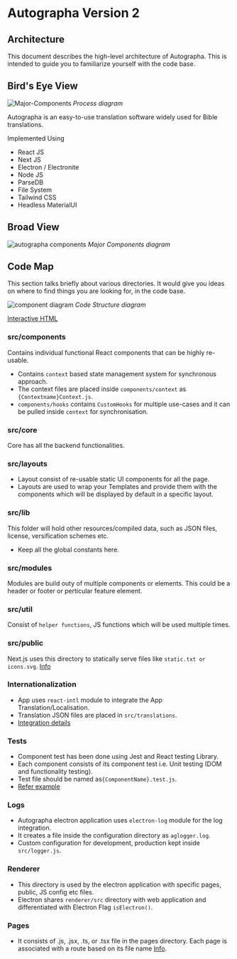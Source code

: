 # Autographa Version 2
## Architecture

This document describes the high-level architecture of Autographa. This is intended to guide you to familiarize yourself with the code base.

## Bird's Eye View

![Major-Components](./BirdEyeView.png)
*Process diagram*

Autographa is an easy-to-use translation software widely used for Bible translations.

Implemented Using
* React JS
* Next JS
* Electron / Electronite
* Node JS
* ParseDB
* File System
* Tailwind CSS
* Headless MaterialUI

## Broad View

![autographa components](./MajorComponents.png)
*Major Components diagram*

## Code Map

This section talks briefly about various directories. It would give you ideas on where to find things you are looking for, in the code base.


![component diagram](./Autographacodestructure.png)
*Code Structure diagram*

[Interactive HTML](./CodeStructure.html)

### src/components
Contains individual functional React components that can be highly re-usable. 
* Contains `context` based state management system for synchronous approach.
* The context files are placed inside `components/context` as `{Contextname}Context.js`.
* `components/hooks` contains `CustomHooks` for multiple use-cases and it can be pulled inside `context` for synchronisation. 

### src/core
Core has all the backend functionalities.

### src/layouts
* Layout consist of re-usable static UI components for all the page.
* Layouts are used to wrap your Templates and provide them with the components which will be displayed by default in a specific layout.

### src/lib
This folder will hold other resources/compiled data, such as JSON files, license, versification schemes etc.
* Keep all the global constants here.

### src/modules
Modules are build outy of multiple components or elements. This could be a header or footer or perticular feature element.

### src/util
Consist of `helper functions`, JS functions which will be used multiple times.

### src/public
Next.js uses this directory to statically serve files like `static.txt or icons.svg`. [Info](https://nextjs.org/docs/basic-features/static-file-serving)

### Internationalization
* App uses `react-intl` module to integrate the App Translation/Localisation.
* Translation JSON files are placed in `src/translations`.
* [Integration details](https://www.freecodecamp.org/news/setting-up-internationalization-in-react-from-start-to-finish-6cb94a7af725/)

### Tests
* Component test has been done using Jest and React testing Library.
* Each component consists of its component test i.e. Unit testing (DOM and functionality testing).
* Test file should be named as`{ComponentName}.test.js`.
* [Refer example](https://github.com/testing-library/react-testing-library#basic-example)

### Logs
* Autographa electron application uses `electron-log` module for the log integration.
* It creates a file inside the configuration directory as `aglogger.log`.
* Custom configuration for development, production kept inside `src/logger.js`.

### Renderer
* This directory is used by the electron application with specific pages, public, JS config etc files.
* Electron shares `renderer/src` directory with web application and differentiated with Electron Flag `isElectron()`.

### Pages
* It consists of .js, .jsx, .ts, or .tsx file in the pages directory. Each page is associated with a route based on its file name [Info](https://nextjs.org/docs/basic-features/pages).